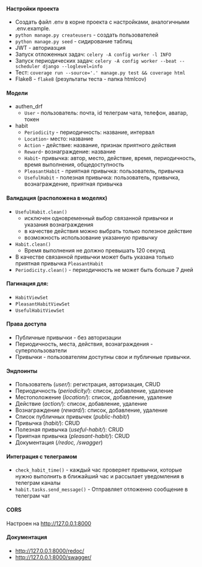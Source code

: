 #### Настройки проекта
+ Создать файл .env в корне проекта с настройками, аналогичными .env.example.
+ ``python manage.py createusers`` - создать пользователей
+ ``python manage.py seed`` - сидирование таблиц
+ JWT - авториазция
+ Запуск отложенных задач: ``celery -A config worker -l INFO``
+ Запуск периодических задач: ``celery -A config worker --beat --scheduler django --loglevel=info``
+ Тест: ``coverage run --source='.' manage.py test && coverage html``
+ Flake8 - ``flake8`` (результаты теста - папка htmlcov)

#### Модели
+ authen_drf
    * ``User`` - пользователь: почта, id телеграм чата, телефон, аватар, токен
+ habit
    * ``Periodicity`` - периодичность: название, интервал
    * ``Location``- место: название
    * ``Action`` - действие: название, признак приятного действия
    * ``Reward``- вознаграждение: название
    * ``Habit``- привычка: автор, место, действие, время, периодичность, время выполнения, общедоступность
    * ``PleasantHabit`` - приятная привычка: пользователь, привычка
    * ``UsefulHabit`` - полезная привычка: пользователь, привычка, вознаграждение, приятная привычка
  
#### Валидация (расположена в моделях)
* ``UsefulHabit.clean()``
  + исключен одновременный выбор связанной привычки и указания вознаграждения 
  + в качестве действия можно выбрать только полезное действие
  + возможность использование указанную привычку
* ``Habit.clean()``
  + Время выполнения не должно превышать 120 секунд
* В качестве связанной привычки может быть указана только приятная привычка ``PleasantHabit``
* ``Periodicity.clean()`` - периодичность не может быть больше 7 дней

#### Пагинация для:
+ ``HabitViewSet``
+ ``PleasantHabitViewSet``
+ ``UsefulHabitViewSet``

#### Права доступа
+ Публичные привычки - без авторизации
+ Периодичность, места, действия, вознаграждения - суперпользователи  
+ Привычки - пользователям доступны свои и публичные привычки.

#### Эндпоинты
+ Пользователь (*user/*): регистрация, авторизация, CRUD
+ Периодичность (*periodicity/*): список, добавление, удаление
+ Местоположение (*location/*): список, добавление, удаление
+ Действие (*action/*): список, добавление, удаление
+ Вознаграждение (*reward/*): список, добавление, удаление
+ Список публичных привычек (*public-habit/*)
+ Привычка (*habit/*): CRUD
+ Полезная привычка (*useful-habit/*): CRUD
+ Приятная привычка (*pleasant-habit/*): CRUD
+ Документация (*/redoc, /swagger*) 

#### Интеграция с телеграмом
+ ``check_habit_time()`` - каждый час проверяет привычки, которые нужно выполнить в ближайший час и рассылает уведомления в телеграм каналы
+ ``habit.tasks.send_message()`` - Отправляет отложенно сообщение в телеграм чат

#### CORS
Настроен на http://127.0.0.1:8000

#### Документация
+ http://127.0.0.1:8000/redoc/
+ http://127.0.0.1:8000/swagger/


